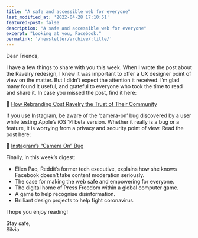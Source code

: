 ```yaml
---
title: "A safe and accessible web for everyone"
last_modified_at: '2022-04-28 17:10:51'
featured-post: false
description: "A safe and accessible web for everyone"
excerpt: "Looking at you, Facebook."
permalink: '/newsletter/archive/:title/'
---
```

Dear Friends,

I have a few things to share with you this week. When I wrote the post about the Ravelry redesign, I knew it was important to offer a UX designer point of view on the matter. But I didn’t expect the attention it received. I’m glad many found it useful, and grateful to everyone who took the time to read and share it. In case you missed the post, find it here:

<p class="detached">🔗 <a href="https://silviamaggidesign.com/design/ravelry-rebranding/">How Rebranding Cost Ravelry the Trust of Their Community</a></p>

<p class="detached">If you use Instagram, be aware of the ‘camera-on’ bug discovered by a user while testing Apple’s iOS 14 beta version. Whether it really is a bug or a feature, it is worrying from a privacy and security point of view. Read the post here:</p>

<p class="detached">🔗 <a href="https://blog.silviamaggidesign.com/2020/07/28/instagrams-camera-on-bug/">Instagram’s &ldquo;Camera On&rdquo; Bug</a></p>

<p class="detached">Finally, in this week’s digest:</p>

<ul class="smd-ul">
  <li>Ellen Pao, Reddit’s former tech executive, explains how she knows Facebook doesn’t take content moderation seriously.</li>
  <li>The case for making the web safe and empowering for everyone.</li>
  <li>The digital home of Press Freedom within a global computer game.</li>
  <li>A game to help recognise disinformation.</li>
  <li>Brilliant design projects to help fight coronavirus.</li>
</ul>

I hope you enjoy reading!

<p class="detached">Stay safe,<br>
Silvia</p>
